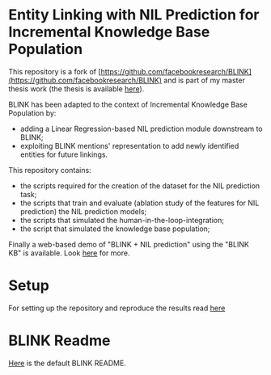 # Entity Linking with NIL Prediction for Incremental Knowledge Base Population
This repository is a fork of
[https://github.com/facebookresearch/BLINK](https://github.com/facebookresearch/BLINK)
and is part of my master thesis work (the thesis is available
[here](https://gitlab.com/rpo254/master-thesis/-/blob/main/main.pdf)).

BLINK has been adapted to the context of Incremental Knowledge Base Population
by:
- adding a Linear Regression-based NIL prediction module downstream to BLINK;
- exploiting BLINK mentions' representation to add newly identified entities for future linkings.

This repository contains:
- the scripts required for the creation of the dataset for the NIL prediction task;
- the scripts that train and evaluate (ablation study of the features for NIL prediction) the NIL prediction models;
- the scripts that simulated the human-in-the-loop-integration;
- the script that simulated the knowledge base population;

Finally a web-based demo of "BLINK + NIL prediction" using the "BLINK KB" is available. Look [here](demo.md) for more.

# Setup
For setting up the repository and reproduce the results read [here](setup.md)

# BLINK Readme
[Here](BLINK_README.md) is the default BLINK README.